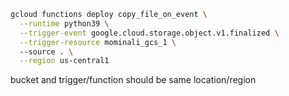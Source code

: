 
```bash 
gcloud functions deploy copy_file_on_event \
  --runtime python39 \
  --trigger-event google.cloud.storage.object.v1.finalized \
  --trigger-resource mominali_gcs_1 \  
  --source . \
  --region us-central1
```

bucket and trigger/function should be same location/region